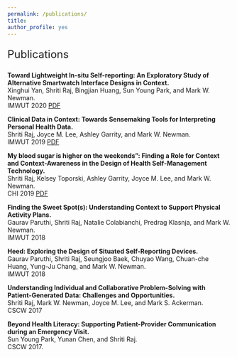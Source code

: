 ```yaml
---
permalink: /publications/
title: 
author_profile: yes
---
```


<style>
.cite_text{
  font-family: arial;
  font-size: 12pt;
}
</style>

<p style="font-size: 18pt; font-style: bold;">Publications</p>

**Toward Lightweight In-situ Self-reporting: An Exploratory Study of Alternative Smartwatch Interface Designs in Context.**\
Xinghui Yan, Shriti Raj, Bingjian Huang, Sun Young Park, and Mark W. Newman.\
IMWUT 2020  [PDF](http://academicpages.github.io/files/paper1.pdf)


**Clinical Data in Context: Towards Sensemaking Tools for Interpreting Personal Health Data.**\
Shriti Raj, Joyce M. Lee, Ashley Garrity, and Mark W. Newman.\
IMWUT 2019 [PDF](http://academicpages.github.io/files/paper2.pdf) 

**My blood sugar is higher on the weekends”: Finding a Role for Context and Context-Awareness in the Design of Health Self-Management Technology.**\
Shriti Raj, Kelsey Toporski, Ashley Garrity, Joyce M. Lee, and Mark W. Newman.\
CHI 2019 [PDF](http://academicpages.github.io/files/paper3.pdf) 


**Finding the Sweet Spot(s): Understanding Context to Support Physical Activity Plans.**\
Gaurav Paruthi, Shriti Raj, Natalie Colabianchi, Predrag Klasnja, and Mark W. Newman.\
IMWUT 2018 


**Heed: Exploring the Design of Situated Self-Reporting Devices.**\
Gaurav Paruthi, Shriti Raj, Seungjoo Baek, Chuyao Wang, Chuan-che Huang, Yung-Ju Chang, and Mark W. Newman.\
IMWUT 2018 


**Understanding Individual and Collaborative Problem-Solving with Patient-Generated Data: Challenges and Opportunities.**\
Shriti Raj, Mark W. Newman, Joyce M. Lee, and Mark S. Ackerman.\
CSCW 2017


**Beyond Health Literacy: Supporting Patient-Provider Communication during an Emergency Visit.**\
Sun Young Park, Yunan Chen, and Shriti Raj.\
CSCW 2017.








